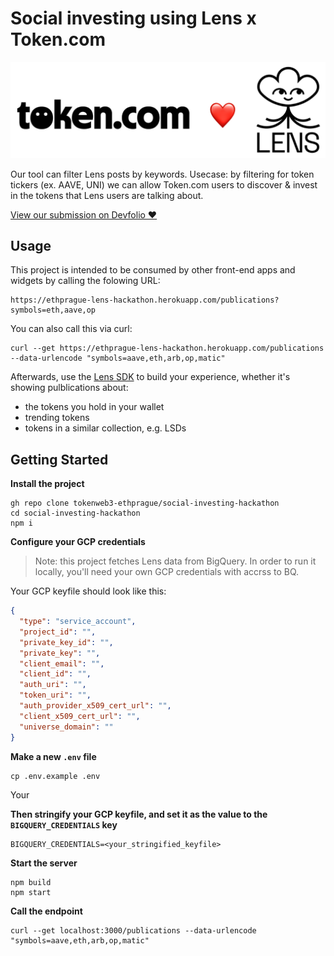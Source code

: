 # Social investing using Lens x Token.com

![banner](./static/banner-slim-2.png)

Our tool can filter Lens posts by keywords. Usecase: by filtering for token tickers (ex. AAVE, UNI) we can allow Token.com users to discover & invest in the tokens that Lens users are talking about.

[View our submission on Devfolio ❤️](https://devfolio.co/projects/tokencom-lens-integration-39fa)

## Usage

This project is intended to be consumed by other front-end apps and widgets by calling the folowing URL:

```
https://ethprague-lens-hackathon.herokuapp.com/publications?symbols=eth,aave,op
```

You can also call this via curl:

```console
curl --get https://ethprague-lens-hackathon.herokuapp.com/publications --data-urlencode "symbols=aave,eth,arb,op,matic"
```

Afterwards, use the [Lens SDK](https://docs.lens.xyz/docs/lensclient-sdk) to build your experience, whether it's showing pulblications about:
- the tokens you hold in your wallet
- trending tokens
- tokens in a similar collection, e.g. LSDs

## Getting Started

**Install the project**

```console
gh repo clone tokenweb3-ethprague/social-investing-hackathon
cd social-investing-hackathon
npm i
```

**Configure your GCP credentials**

> Note: this project fetches Lens data from BigQuery. In order to run it locally, you'll need your own GCP credentials with accrss to BQ.

Your GCP keyfile should look like this:

```json
{
  "type": "service_account",
  "project_id": "",
  "private_key_id": "",
  "private_key": "",
  "client_email": "",
  "client_id": "",
  "auth_uri": "",
  "token_uri": "",
  "auth_provider_x509_cert_url": "",
  "client_x509_cert_url": "",
  "universe_domain": ""
}
  ```

**Make a new `.env` file**

```console
cp .env.example .env
```

Your

**Then stringify your GCP keyfile, and set it as the value to the `BIGQUERY_CREDENTIALS` key**

```file
BIGQUERY_CREDENTIALS=<your_stringified_keyfile>
```

**Start the server**

```console
npm build
npm start
```

**Call the endpoint**

```console
curl --get localhost:3000/publications --data-urlencode "symbols=aave,eth,arb,op,matic"
```
